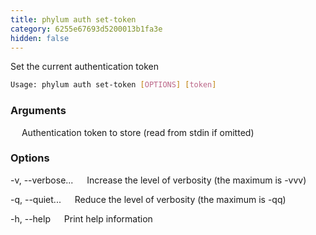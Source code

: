 ```yaml
---
title: phylum auth set-token
category: 6255e67693d5200013b1fa3e
hidden: false
---
```


Set the current authentication token

```sh
Usage: phylum auth set-token [OPTIONS] [token]
```

### Arguments


&emsp; Authentication token to store (read from stdin if omitted)

### Options

-v, --verbose...
&emsp; Increase the level of verbosity (the maximum is -vvv)

-q, --quiet...
&emsp; Reduce the level of verbosity (the maximum is -qq)

-h, --help
&emsp; Print help information
